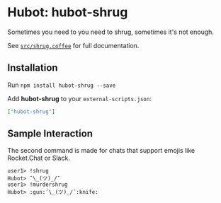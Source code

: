 # Hubot: hubot-shrug

Sometimes you need to you need to shrug, sometimes it's not enough.

See [`src/shrug.coffee`](src/shrug.coffee) for full documentation.

## Installation

Run `npm install hubot-shrug --save`

Add **hubot-shrug** to your `external-scripts.json`:

```json
["hubot-shrug"]
```



## Sample Interaction

The second command is made for chats that support emojis like Rocket.Chat or Slack.

```
user1> !shrug
Hubot> ¯\_(ツ)_/¯
user1> !murdershrug
Hubot> :gun:¯\_(ツ)_/¯:knife:
```
